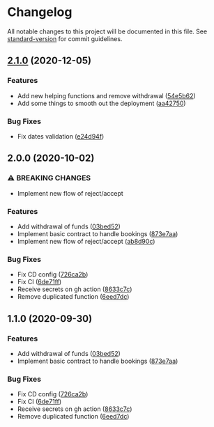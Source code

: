 # Changelog

All notable changes to this project will be documented in this file. See [standard-version](https://github.com/conventional-changelog/standard-version) for commit guidelines.

## [2.1.0](https://github.com/taller-de-programacion-2/bookbnb/compare/v2.0.0...v2.1.0) (2020-12-05)


### Features

* Add new helping functions and remove withdrawal ([54e5b62](https://github.com/taller-de-programacion-2/bookbnb/commit/54e5b62a726671a89d7e0aea2a2246c04714d069))
* Add some things to smooth out the deployment ([aa42750](https://github.com/taller-de-programacion-2/bookbnb/commit/aa4275096595548e2683517a5d1176826a1ec3a3))


### Bug Fixes

* Fix dates validation ([e24d94f](https://github.com/taller-de-programacion-2/bookbnb/commit/e24d94f23a29d74dcdb53d001b6c4e716e4bf48b))

## 2.0.0 (2020-10-02)


### ⚠ BREAKING CHANGES

* Implement new flow of reject/accept

### Features

* Add withdrawal of funds ([03bed52](https://github.com/gonzalpetraglia/bookbnb/commit/03bed52bda2481a315fc0c30ed5e2918b26dc3a4))
* Implement basic contract to handle bookings ([873e7aa](https://github.com/gonzalpetraglia/bookbnb/commit/873e7aa426a9e0d32dcccb57b7c816a32e24e4cf))
* Implement new flow of reject/accept ([ab8d90c](https://github.com/gonzalpetraglia/bookbnb/commit/ab8d90cf84c7ca690c05fccd1cc5e215d0b1dd3e))


### Bug Fixes

* Fix CD config ([726ca2b](https://github.com/gonzalpetraglia/bookbnb/commit/726ca2b231cd0432f3a1e498aab9279db149e4f1))
* Fix CI ([6de71ff](https://github.com/gonzalpetraglia/bookbnb/commit/6de71ffc7455a17e79ce776392c0c8f31870d3fd))
* Receive secrets on gh action ([8633c7c](https://github.com/gonzalpetraglia/bookbnb/commit/8633c7c7a2db4dbd8406e04dd1121c4f222592d1))
* Remove duplicated function ([6eed7dc](https://github.com/gonzalpetraglia/bookbnb/commit/6eed7dce630fe11d247eb6752540235174ebd5e1))

## 1.1.0 (2020-09-30)


### Features

* Add withdrawal of funds ([03bed52](https://github.com/gonzalpetraglia/bookbnb/commit/03bed52bda2481a315fc0c30ed5e2918b26dc3a4))
* Implement basic contract to handle bookings ([873e7aa](https://github.com/gonzalpetraglia/bookbnb/commit/873e7aa426a9e0d32dcccb57b7c816a32e24e4cf))


### Bug Fixes

* Fix CD config ([726ca2b](https://github.com/gonzalpetraglia/bookbnb/commit/726ca2b231cd0432f3a1e498aab9279db149e4f1))
* Fix CI ([6de71ff](https://github.com/gonzalpetraglia/bookbnb/commit/6de71ffc7455a17e79ce776392c0c8f31870d3fd))
* Receive secrets on gh action ([8633c7c](https://github.com/gonzalpetraglia/bookbnb/commit/8633c7c7a2db4dbd8406e04dd1121c4f222592d1))
* Remove duplicated function ([6eed7dc](https://github.com/gonzalpetraglia/bookbnb/commit/6eed7dce630fe11d247eb6752540235174ebd5e1))
